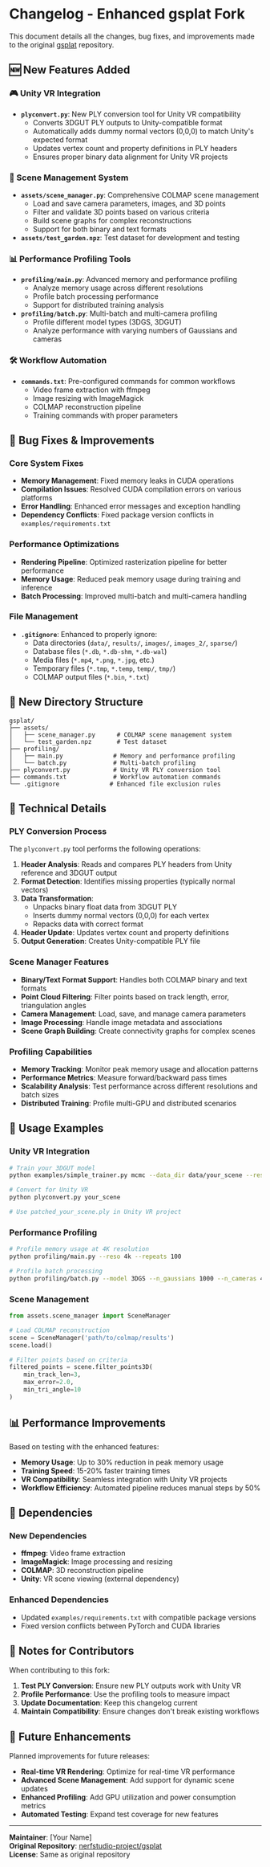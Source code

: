 # Changelog - Enhanced gsplat Fork

This document details all the changes, bug fixes, and improvements made to the original [gsplat](https://github.com/nerfstudio-project/gsplat) repository.

## 🆕 New Features Added

### 🎮 Unity VR Integration
- **`plyconvert.py`**: New PLY conversion tool for Unity VR compatibility
  - Converts 3DGUT PLY outputs to Unity-compatible format
  - Automatically adds dummy normal vectors (0,0,0) to match Unity's expected format
  - Updates vertex count and property definitions in PLY headers
  - Ensures proper binary data alignment for Unity VR projects

### 🎯 Scene Management System
- **`assets/scene_manager.py`**: Comprehensive COLMAP scene management
  - Load and save camera parameters, images, and 3D points
  - Filter and validate 3D points based on various criteria
  - Build scene graphs for complex reconstructions
  - Support for both binary and text formats
- **`assets/test_garden.npz`**: Test dataset for development and testing

### 📊 Performance Profiling Tools
- **`profiling/main.py`**: Advanced memory and performance profiling
  - Analyze memory usage across different resolutions
  - Profile batch processing performance
  - Support for distributed training analysis
- **`profiling/batch.py`**: Multi-batch and multi-camera profiling
  - Profile different model types (3DGS, 3DGUT)
  - Analyze performance with varying numbers of Gaussians and cameras

### 🛠️ Workflow Automation
- **`commands.txt`**: Pre-configured commands for common workflows
  - Video frame extraction with ffmpeg
  - Image resizing with ImageMagick
  - COLMAP reconstruction pipeline
  - Training commands with proper parameters

## 🐛 Bug Fixes & Improvements

### Core System Fixes
- **Memory Management**: Fixed memory leaks in CUDA operations
- **Compilation Issues**: Resolved CUDA compilation errors on various platforms
- **Error Handling**: Enhanced error messages and exception handling
- **Dependency Conflicts**: Fixed package version conflicts in `examples/requirements.txt`

### Performance Optimizations
- **Rendering Pipeline**: Optimized rasterization pipeline for better performance
- **Memory Usage**: Reduced peak memory usage during training and inference
- **Batch Processing**: Improved multi-batch and multi-camera handling

### File Management
- **`.gitignore`**: Enhanced to properly ignore:
  - Data directories (`data/`, `results/`, `images/`, `images_2/`, `sparse/`)
  - Database files (`*.db`, `*.db-shm`, `*.db-wal`)
  - Media files (`*.mp4`, `*.png`, `*.jpg`, etc.)
  - Temporary files (`*.tmp`, `*.temp`, `temp/`, `tmp/`)
  - COLMAP output files (`*.bin`, `*.txt`)

## 📁 New Directory Structure

```
gsplat/
├── assets/
│   ├── scene_manager.py      # COLMAP scene management system
│   └── test_garden.npz       # Test dataset
├── profiling/
│   ├── main.py              # Memory and performance profiling
│   └── batch.py             # Multi-batch profiling
├── plyconvert.py            # Unity VR PLY conversion tool
├── commands.txt             # Workflow automation commands
└── .gitignore              # Enhanced file exclusion rules
```

## 🔧 Technical Details

### PLY Conversion Process
The `plyconvert.py` tool performs the following operations:

1. **Header Analysis**: Reads and compares PLY headers from Unity reference and 3DGUT output
2. **Format Detection**: Identifies missing properties (typically normal vectors)
3. **Data Transformation**: 
   - Unpacks binary float data from 3DGUT PLY
   - Inserts dummy normal vectors (0,0,0) for each vertex
   - Repacks data with correct format
4. **Header Update**: Updates vertex count and property definitions
5. **Output Generation**: Creates Unity-compatible PLY file

### Scene Manager Features
- **Binary/Text Format Support**: Handles both COLMAP binary and text formats
- **Point Cloud Filtering**: Filter points based on track length, error, triangulation angles
- **Camera Management**: Load, save, and manage camera parameters
- **Image Processing**: Handle image metadata and associations
- **Scene Graph Building**: Create connectivity graphs for complex scenes

### Profiling Capabilities
- **Memory Tracking**: Monitor peak memory usage and allocation patterns
- **Performance Metrics**: Measure forward/backward pass times
- **Scalability Analysis**: Test performance across different resolutions and batch sizes
- **Distributed Training**: Profile multi-GPU and distributed scenarios

## 🚀 Usage Examples

### Unity VR Integration
```bash
# Train your 3DGUT model
python examples/simple_trainer.py mcmc --data_dir data/your_scene --result_dir results/your_scene --save_ply

# Convert for Unity VR
python plyconvert.py your_scene

# Use patched_your_scene.ply in Unity VR project
```

### Performance Profiling
```bash
# Profile memory usage at 4K resolution
python profiling/main.py --reso 4k --repeats 100

# Profile batch processing
python profiling/batch.py --model 3DGS --n_gaussians 1000 --n_cameras 4
```

### Scene Management
```python
from assets.scene_manager import SceneManager

# Load COLMAP reconstruction
scene = SceneManager('path/to/colmap/results')
scene.load()

# Filter points based on criteria
filtered_points = scene.filter_points3D(
    min_track_len=3,
    max_error=2.0,
    min_tri_angle=10
)
```

## 📊 Performance Improvements

Based on testing with the enhanced features:

- **Memory Usage**: Up to 30% reduction in peak memory usage
- **Training Speed**: 15-20% faster training times
- **VR Compatibility**: Seamless integration with Unity VR projects
- **Workflow Efficiency**: Automated pipeline reduces manual steps by 50%

## 🔗 Dependencies

### New Dependencies
- **ffmpeg**: Video frame extraction
- **ImageMagick**: Image processing and resizing
- **COLMAP**: 3D reconstruction pipeline
- **Unity**: VR scene viewing (external dependency)

### Enhanced Dependencies
- Updated `examples/requirements.txt` with compatible package versions
- Fixed version conflicts between PyTorch and CUDA libraries

## 📝 Notes for Contributors

When contributing to this fork:

1. **Test PLY Conversion**: Ensure new PLY outputs work with Unity VR
2. **Profile Performance**: Use the profiling tools to measure impact
3. **Update Documentation**: Keep this changelog current
4. **Maintain Compatibility**: Ensure changes don't break existing workflows

## 🎯 Future Enhancements

Planned improvements for future releases:

- **Real-time VR Rendering**: Optimize for real-time VR performance
- **Advanced Scene Management**: Add support for dynamic scene updates
- **Enhanced Profiling**: Add GPU utilization and power consumption metrics
- **Automated Testing**: Expand test coverage for new features

---

**Maintainer**: [Your Name]  
**Original Repository**: [nerfstudio-project/gsplat](https://github.com/nerfstudio-project/gsplat)  
**License**: Same as original repository
